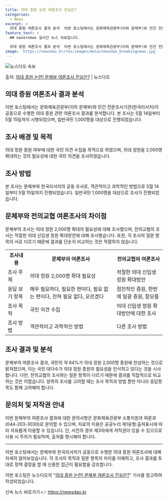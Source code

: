```yaml
---
title: 의대 증원 논란 여론조사 진실은?
categories:
  - News
excerpt: >
  의대 증원 여론조사 결과 분석  이번 포스팅에서는 문화체육관광부(이하 문체부)와 민간 전문조사기관(한국리서치…
feature_text: >
  ## navernews 실시간 뉴스 속보입니다.

  의대 증원 여론조사 결과 분석  이번 포스팅에서는 문화체육관광부(이하 문체부)와 민간 전문조사기관(한국리서치…
image: 'https://newsdao.kr/res/images/meta/newsdao_breakingnews.jpg'
---
```


![뉴스다오 속보](https://newsdao.kr/res/images/meta/newsdao_breakingnews.jpg)

<p>출처: <a href="https://newsdao.kr/4082" rel="dofollow">의대 증원 논란! 문체부 여론조사 진실은?</a> | 뉴스다오</p>

<h2 data-ke-size="size26">의대 증원 여론조사 결과 분석</h2>
<p data-ke-size="size16">이번 포스팅에서는 문화체육관광부(이하 문체부)와 민간 전문조사기관(한국리서치)이 공동으로 수행한 의대 증원 관련 여론조사 결과를 분석합니다. 본 조사는 5월 14일부터 5월 15일까지 시행되었으며, 일반국민 1,000명을 대상으로 진행되었습니다.</p>

<h2 data-ke-size="size26">조사 배경 및 목적</h2>
<p data-ke-size="size16">의대 정원 증원 여부에 대한 국민 의견 수집을 목적으로 하였으며, 의대 정원을 2,000명 확대하는 것의 필요성에 대한 국민 의견을 조사하였습니다.</p>

<h2 data-ke-size="size26">조사 방법</h2>
<p data-ke-size="size16">본 조사는 문체부와 한국리서치의 공동 조사로, 객관적이고 과학적인 방법으로 5월 14일부터 5월 15일까지 진행되었습니다. 일반국민 1,000명을 대상으로 조사가 진행되었습니다.</p>

<h2 data-ke-size="size26">문체부와 전의교협 여론조사의 차이점</h2>
<p data-ke-size="size16">문체부의 조사는 의대 정원 2,000명 확대의 필요성에 대해 조사했으며, 전의교협의 조사는 적절한 의대 신입생 정원 확대방안에 대해 조사했습니다. 또한, 각 조사의 질문 항목이 서로 다르기 때문에 결과를 단순히 비교하는 것은 적절하지 않습니다.</p>
<table>
  <tr>
    <th>조사내용</th>
    <th>문체부의 여론조사</th>
    <th>전의교협의 여론조사</th>
  </tr>
  <tr>
    <td>조사 주제</td>
    <td>의대 정원 2,000명 확대 필요성</td>
    <td>적절한 의대 신입생 정원 확대방안</td>
  </tr>
  <tr>
    <td>응답 보기 항목</td>
    <td>매우 필요하다, 필요한 편이다, 필요 없는 편이다, 전혀 필요 없다, 모르겠다</td>
    <td>점진적인 증원, 한번에 일괄 증원, 잘모름</td>
  </tr>
  <tr>
    <td>조사 목적</td>
    <td>국민 의견 수집</td>
    <td>의대 신입생 정원 확대방안에 대한 조사</td>
  </tr>
  <tr>
    <td>조사 방법</td>
    <td>객관적이고 과학적인 방법</td>
    <td>다른 조사 방법</td>
  </tr>
</table>

<h2 data-ke-size="size26">조사 결과 및 분석</h2>
<p data-ke-size="size16">문체부의 여론조사 결과, 국민의 약 64%가 의대 정원 2,000명 증원에 찬성하는 것으로 밝혀졌으며, 이는 국민 대다수가 의대 정원 증원의 필요성을 인식하고 있다는 것을 시사합니다. 다만, 전의교협의 조사와는 질문 항목이 다르기 때문에 결과를 직접적으로 비교하는 것은 어렵습니다. 양측의 조사를 고려할 때는 조사 목적과 방법 뿐만 아니라 응답항목도 함께 고려해야 합니다.</p>

<h2 data-ke-size="size26">문의처 및 저작권 안내</h2>
<p data-ke-size="size16">이번 문체부의 여론조사 결과에 대한 문의사항은 문화체육관광부 소통지원과 여론과(044-203-3030)로 문의할 수 있으며, 자료의 이용은 공공누리 제1유형:출처표시에 따라 자유롭게 이용할 수 있습니다. 단, 사진의 경우 제3자에게 저작권이 있을 수 있으므로 사용 시 주의가 필요하며, 출처를 명시해야 합니다.</p>

<hr>

<p data-ke-size="size16">이번 포스팅에서는 문체부와 한국리서치가 공동으로 수행한 의대 증원 여론조사에 대해 자세히 알아보았습니다. 각 조사의 목적과 질문 항목의 차이를 이해하고, 조사 결과를 토대로 정책 결정을 할 때 신중한 접근이 필요함을 강조합니다.</p>
<p data-ke-size="size16">이번 포스팅은 뉴스다오의 "<a href="https://newsdao.kr/4082">의대 증원 논란! 문체부 여론조사 진실은?</a>" 기사를 참고하여 작성되었습니다.</p> 

신속 뉴스 바로가기 👉 <a href="https://newsdao.kr" rel="dofollow">https://newsdao.kr</a>


